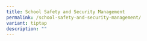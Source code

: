 ```yaml
---
title: School Safety and Security Management
permalink: /school-safety-and-security-management/
variant: tiptap
description: ""
---
```


